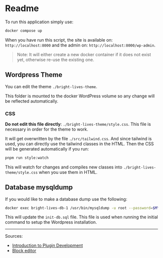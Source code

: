 
# Readme

To run this application simply use:

```sh
docker compose up
```

When you have run this script, the site is available on: `http://localhost:8000` and the admin on: `http://localhost:8000/wp-admin`.

>  Note: It will either create a new docker container if it does not exist yet, otherwise re-use the existing one.

## Wordpress Theme

You can edit the theme `./bright-lives-theme`.

This folder is mounted to the docker WordPress volume so any change will be reflected automatically.

### CSS

**Do not edit this file directly**: `./bright-lives-theme/style.css`. This file is necessary in order for the theme to work. 

It will get overwritten by the file `./src/tailwind.css`. And since tailwind is used, you can directly use the tailwind
classes in the HTML. Then the CSS will be generated automatically if you run:

```bash
pnpm run style:watch
```

This will watch for changes and compiles new classes into `./bright-lives-theme/style.css` when you use them in HTML.

## Database mysqldump

If you would like to make a database dump use the following:

```sh
docker exec bright-lives-db-1 /usr/bin/mysqldump -u root --password=$MYSQL_ROOT_PASSWORD devdb > init-db.sql
```

This will update the `init-db.sql` file. This file is used when running the initial command to setup the Wordpress installation.

---

Sources:

- [Introduction to Plugin Development](https://developer.wordpress.org/plugins/intro/)
- [Block editor](https://developer.wordpress.org/block-editor/)
